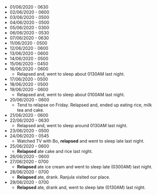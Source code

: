 * 01/06/2020 - 0630
* 02/06/2020 - 0600
* 03/06/2020 - 0500
* 04/06/2020 - 0500
* 05/06/2020 - 0300
* 06/06/2020 - 0530
* 07/06/2020 - 0630
* 11/06/2020 - 0500
* 12/06/2020 - 0600
* 13/06/2020 - 0600
* 14/06/2020 - 0500
* 15/06/2020 - 0450
* 16/06/2020 - 0600
  * Relapsed and, went to sleep about 0130AM last night.
* 17/06/2020 - 0500
* 18/06/2020 - 0500
* 19/06/2020 - 0600
  * Relapsed and, went to sleep about 0100AM last night.
* 20/06/2020 - 0600
  * Tend to relapse on Friday. Relapsed and, ended up eating rice, milk tea and cake.
* 21/06/2020 - 0600
* 22/06/2020 - 0630
  * Relapsed and, went to sleep around 0130AM last night.
* 23/06/2020 - 0500
* 24/06/2020 - 0545
  * Watched TV with Bo, **relapsed** and went to sleep late last night.
* 25/06/2020 - 0600
  * **Relapsed** ate cake and rice last night.
* 26/06/2020 - 0600
* 27/06/2020 - 0700
  * **Relapsed** ate ice cream and went to sleep late (0300AM) last night.
* 28/06/2020 - 0700
  * **Relapsed** ate, drank. Ranjula visited our place.
* 29/06/2020 - 0700
  * **Relapsed** ate, drank and, went to sleep late (0130AM) last night.




